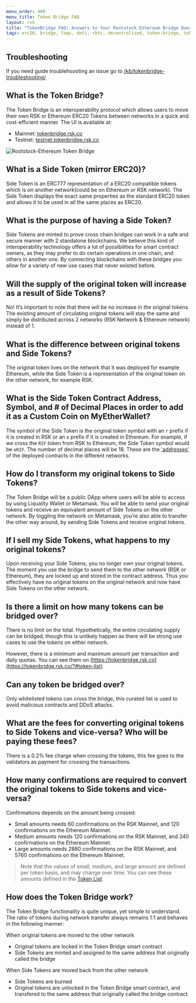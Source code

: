 ```yaml
---
menu_order: 400
menu_title: Token Bridge FAQ
layout: rsk
title: "TokenBridge FAQ: Answers to Your Rootstock-Ethereum Bridge Queries"
tags: erc20, bridge, faqs, defi, rbtc, decentralized, token-bridge, tokens, quick-start, guides, tutorial, testnet, networks, dapps, tools, rsk, ethereum, smart-contracts, install, get-started, how-to, mainnet, testnet, sidechain, contracts, wallets
---
```


## Troubleshooting

If you need guide troublehsooting an issue go to [/kb/tokenbridge-troubleshooting/](/kb/tokenbridge-troubleshooting/)

## What is the Token Bridge?

The Token Bridge is an interoperability protocol which allows users to move their own RSK or Ethereum ERC20 Tokens between networks in a quick and cost-efficient manner.
The UI is available at:

- Mainnet: [tokenbridge.rsk.co](https://tokenbridge.rsk.co/)
- Testnet: [testnet.tokenbridge.rsk.co](https://testnet.tokenbridge.rsk.co/)

![Rootstock-Ethereum Token Bridge](../../../assets/img/tools/tokenbridge/token-bridge-diagram.jpg)

## What is a Side Token (mirror ERC20)?

Side Token is an ERC777 representation of a ERC20 compatible tokens which is on another network(could be  on Ethereum or RSK network). The Side Token displays the exact same properties as the standard ERC20 token and allows it to be used in all the same places as ERC20.

## What is the purpose of having a Side Token?

Side Tokens are minted to prove cross chain bridges can work in a safe and secure manner with 2 standalone blockchains. We believe this kind of interoperability technology offers a lot of possibilities for smart contract owners, as they may prefer to do certain operations in one chain, and others in another one. By connecting blockchains with these bridges you allow for a variety of new use cases that never existed before.

## Will the supply of the original token will increase as a result of Side Tokens?

No! It’s important to note that there will be no increase in the original tokens. The existing amount of circulating original tokens will stay the same and simply be distributed across 2 networks (RSK Network & Ethereum network) instead of 1.

## What is the difference between original tokens and Side Tokens?

The original token lives on the network that it was deployed for example Ethereum, while the Side Token is a representation of the original token on the other network, for example RSK.

## What is the Side Token Contract Address, Symbol, and # of Decimal Places in order to add it as a Custom Coin on MyEtherWallet?

The symbol of the Side Token is the original token symbol with an `r` prefix if it is created in RSK or an `e` prefix if it is created in Ethereum. For example, if we cross the `RIF` token from RSK to Ethereum, the Side Token symbol would be `eRIF`.
The number of decimal places will be 18. These are the ['addresses'](/tools/tokenbridge/contractaddresses/) of the deployed contracts in the different networks.

## How do I transform my original tokens to Side Tokens?

The Token Bridge will be a public DApp where users will be able to access by using Liquality Wallet or Metamask. You will be able to send your original tokens and receive an equivalent amount of Side Tokens on the other network. By toggling the network on Metamask, you’re also able to transfer the other way around, by sending Side Tokens and receive original tokens.

## If I sell my Side Tokens, what happens to my original tokens?

Upon receiving your Side Tokens, you no longer own your original tokens. The moment you use the bridge to send them to the other network (RSK or Ethereum), they are locked up and stored in the contract address. Thus you effectively have no original tokens on the original network and now have Side Tokens on the other network.

## Is there a limit on how many tokens can be bridged over?

There is no limit on the total. Hypothetically, the entire circulating supply can be bridged, though this is unlikely happen as there will be strong use cases to use the tokens on either network.

However, there is a minimum and maximum amount per transaction and daily quotas. You can see them on [https://tokenbridge.rsk.co](https://tokenbridge.rsk.co/?#token-list)

## Can any token be bridged over?

Only whitelisted tokens can cross the bridge, this curated list is used to avoid malicious contracts and DDoS attacks.

## What are the fees for converting original tokens to Side Tokens and vice-versa? Who will be paying these fees?

There is a 0.2% fee charge when crossing the tokens, this fee goes to the validators as payment for crossing the transactions.

## How many confirmations are required to convert the original tokens to Side tokens and vice-versa?

Confirmations depends on the amount being crossed:

- Small amounts needs 60 confirmations on the RSK Mainnet, and 120 confirmations on the Ethereum Mainnet.
- Medium amounts needs 120 confirmations on the RSK Mainnet, and 240 confirmations on the Ethereum Mainnet.
- Large amounts needs 2880 confirmations on the RSK Mainnet, and 5760 confirmations on the Ethereum Mainnet.

> Note that the values of small, medium, and large amount are defined per token basis,
> and may change over time.
> You can see these amounts defined in the [Token List](https://tokenbridge.rsk.co/?#token-list).

## How does the Token Bridge work?

The Token Bridge functionality is quite unique, yet simple to understand. The ratio of tokens during network transfer always remains 1:1 and behaves in the following manner:

When original tokens are moved to the other network
- Original tokens are locked in the Token Bridge smart contract
- Side Tokens are minted and assigned to the same address that originally called the bridge

When Side Tokens are moved back from the other network
- Side Tokens are burned
- Original tokens are unlocked in the Token Bridge smart contract, and transfered to the same address that originally called the bridge contract.
